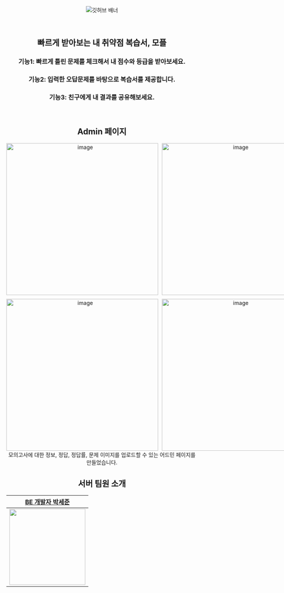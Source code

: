 <div align=center>

![깃허브 배너](https://github.com/user-attachments/assets/e0f52d08-05f9-44ba-9a71-f20cb9d52743)

<br/>

<h2>  빠르게 받아보는 내 취약점 복습서, 모플  </h2>
<h3> 기능1: 빠르게 틀린 문제를 체크해서 내 점수와 등급을 받아보세요. </h3>
<h3> 기능2: 입력한 오답문제를 바탕으로 복습서를 제공합니다. </h3>
<h3> 기능3: 친구에게 내 결과를 공유해보세요. </h3>

<br/>

<h2>  Admin 페이지  </h2>
<div style="display: grid; grid-template-columns: 1fr 1fr; gap: 10px;">
  <img src="https://github.com/user-attachments/assets/f9bfffc3-7708-49a4-b240-80ea71bae83e" alt="image" width="400">
  <img src="https://github.com/user-attachments/assets/6ec8b900-884b-4036-8007-c842e5167f40" alt="image" width="400">
  <img src="https://github.com/user-attachments/assets/b255e176-8eec-4666-b190-12c6e5a3c996" alt="image" width="400">
  <img src="https://github.com/user-attachments/assets/26ac807a-eeab-42ab-8f66-bcb9af101ee4" alt="image" width="400">
</div>
모의고사에 대한 정보, 정답, 정답률, 문제 이미지를 업로드할 수 있는 어드민 페이지를 만들었습니다.

<br/>

## 서버 팀원 소개
|[BE 개발자 박세준](https://github.com/sejoon00)|
|:--------:|
|<img src="https://avatars.githubusercontent.com/u/74056843?v=4" width=200>|

</div>
